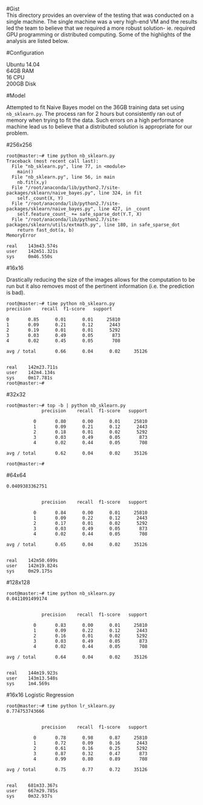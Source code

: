 #Gist  
This directory provides an overview of the testing that was conducted on a single machine. The single machine was a very high-end VM and the results led the team to believe that we required a more robust solution- ie. required GPU programming or distributed computing. Some of the highlights of the analysis are listed below.

#Configuration

Ubuntu 14.04  
64GB RAM  
16 CPU  
200GB Disk  
  
#Model

Attempted to fit Naive Bayes model on the 36GB training data set using ``nb_sklearn.py``. The process ran for 2 hours but consistently ran out of memory when trying to fit the data. Such errors on a high performance machine lead us to believe that a distributed solution is appropriate for our problem.

#256x256
```
root@master:~# time python nb_sklearn.py
Traceback (most recent call last):
  File "nb_sklearn.py", line 77, in <module>
    main()
  File "nb_sklearn.py", line 56, in main
    nb.fit(x,y)
  File "/root/anaconda/lib/python2.7/site-packages/sklearn/naive_bayes.py", line 324, in fit
    self._count(X, Y)
  File "/root/anaconda/lib/python2.7/site-packages/sklearn/naive_bayes.py", line 427, in _count
    self.feature_count_ += safe_sparse_dot(Y.T, X)
  File "/root/anaconda/lib/python2.7/site-packages/sklearn/utils/extmath.py", line 180, in safe_sparse_dot
    return fast_dot(a, b)
MemoryError

real    143m43.574s
user    142m51.321s
sys     0m46.550s
```

#16x16 

Drastically reducing the size of the images allows for the computation to be run but it also removes most of the pertinent information (i.e. the prediction is bad).

```
root@master:~# time python nb_sklearn.py
precision    recall  f1-score   support

0       0.85      0.01      0.01     25810
1       0.09      0.21      0.12      2443
2       0.19      0.01      0.01      5292
3       0.03      0.49      0.05       873
4       0.02      0.45      0.05       708

avg / total       0.66      0.04      0.02     35126


real    142m23.711s
user    142m4.134s
sys     0m17.781s
root@master:~# 
```

#32x32

```
root@master:~# top -b | python nb_sklearn.py
             precision    recall  f1-score   support

          0       0.80      0.00      0.01     25810
          1       0.09      0.21      0.12      2443
          2       0.18      0.01      0.02      5292
          3       0.03      0.49      0.05       873
          4       0.02      0.44      0.05       708

avg / total       0.62      0.04      0.02     35126

root@master:~# 
```

#64x64

```
0.0409383362751


             precision    recall  f1-score   support

          0       0.84      0.00      0.01     25810
          1       0.09      0.22      0.12      2443
          2       0.17      0.01      0.02      5292
          3       0.03      0.49      0.05       873
          4       0.02      0.44      0.05       708

avg / total       0.65      0.04      0.02     35126


real    142m50.699s
user    142m19.824s
sys     0m29.175s
```

#128x128

```
root@master:~# time python nb_sklearn.py
0.0411091499174


             precision    recall  f1-score   support

          0       0.83      0.00      0.01     25810
          1       0.09      0.22      0.12      2443
          2       0.16      0.01      0.02      5292
          3       0.03      0.49      0.05       873
          4       0.02      0.44      0.05       708

avg / total       0.64      0.04      0.02     35126


real    144m19.923s
user    143m13.548s
sys     1m4.569s
```


#16x16
Logistic Regression

```
root@master:~# time python lr_sklearn.py
0.774753743666


             precision    recall  f1-score   support

          0       0.78      0.98      0.87     25810
          1       0.72      0.09      0.16      2443
          2       0.61      0.16      0.25      5292
          3       0.87      0.32      0.47       873
          4       0.99      0.80      0.89       708

avg / total       0.75      0.77      0.72     35126


real    681m33.367s
user    667m29.785s
sys     0m32.937s
```
